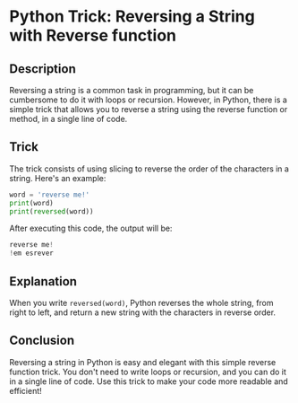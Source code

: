 # Python Trick: Reversing a String with Reverse function

## Description

Reversing a string is a common task in programming, but it can be cumbersome to do it with loops or recursion. However, in Python, there is a simple trick that allows you to reverse a string using the reverse function or method, in a single line of code.

## Trick

The trick consists of using slicing to reverse the order of the characters in a string. Here's an example:

```python
word = 'reverse me!'
print(word)
print(reversed(word))
```

After executing this code, the output will be:

```python
reverse me!
!em esrever
```

## Explanation

When you write `reversed(word)`, Python reverses the whole string, from right to left, and return a new string with the characters in reverse order.

## Conclusion

Reversing a string in Python is easy and elegant with this simple reverse function trick. You don't need to write loops or recursion, and you can do it in a single line of code. Use this trick to make your code more readable and efficient!
